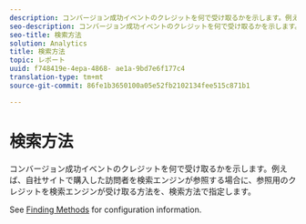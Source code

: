 ```yaml
---
description: コンバージョン成功イベントのクレジットを何で受け取るかを示します。例えば、自社サイトで購入した訪問者を検索エンジンが参照する場合に、参照用のクレジットを検索エンジンが受け取る方法を、検索方法で指定します。
seo-description: コンバージョン成功イベントのクレジットを何で受け取るかを示します。例えば、自社サイトで購入した訪問者を検索エンジンが参照する場合に、参照用のクレジットを検索エンジンが受け取る方法を、検索方法で指定します。
seo-title: 検索方法
solution: Analytics
title: 検索方法
topic: レポート
uuid: f748419e-4epa-4868- ae1a-9bd7e6f177c4
translation-type: tm+mt
source-git-commit: 86fe1b3650100a05e52fb2102134fee515c871b1

---
```



# 検索方法

コンバージョン成功イベントのクレジットを何で受け取るかを示します。例えば、自社サイトで購入した訪問者を検索エンジンが参照する場合に、参照用のクレジットを検索エンジンが受け取る方法を、検索方法で指定します。

See [Finding Methods](/help/admin/admin/finding-methods.md) for configuration information.
